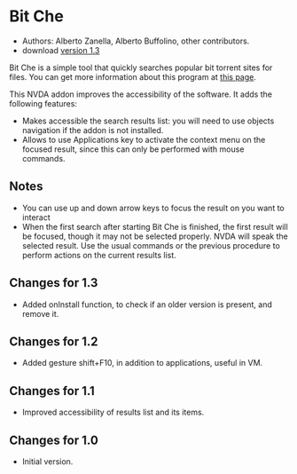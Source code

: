 # Bit Che #
*	 Authors: Alberto Zanella, Alberto Buffolino, other contributors.
*	 download [version 1.3][1]

Bit Che is a simple tool that quickly searches popular bit torrent sites for files.
You can get more information about this program at [this page][2].

This NVDA addon improves the accessibility of the software. It adds the following features:

- Makes accessible the search results list: you will need to use objects navigation if the addon is not installed.
- Allows to use Applications key to activate the context menu on the focused result, since this can only be performed with mouse commands.

## Notes ##
*	 You can use up and down arrow keys to focus the result on you want to interact
*	 When the first search after starting Bit Che is finished, the first result will be focused, though it may not be selected properly. NVDA will speak the selected result. Use the usual commands or the previous procedure to perform actions on the current results list.

## Changes for 1.3 ##
*	 Added onInstall function, to check if an older version is present, and remove it.

## Changes for 1.2 ##
*	 Added gesture shift+F10, in addition to applications, useful in VM.

## Changes for 1.1 ##
*	 Improved accessibility of results list and its items.

## Changes for 1.0 ##
*	 Initial version.

[1]: http://addons.nvda-project.org/files/get.php?file=bc
[2]: http://www.convivea.com

